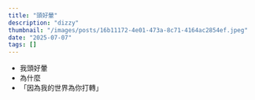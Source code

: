 ```yaml
---
title: "頭好暈"
description: "dizzy"
thumbnail: "/images/posts/16b11172-4e01-473a-8c71-4164ac2854ef.jpeg"
date: "2025-07-07"
tags: []
---
```

- 我頭好暈
- 為什麼
- 「因為我的世界為你打轉」
